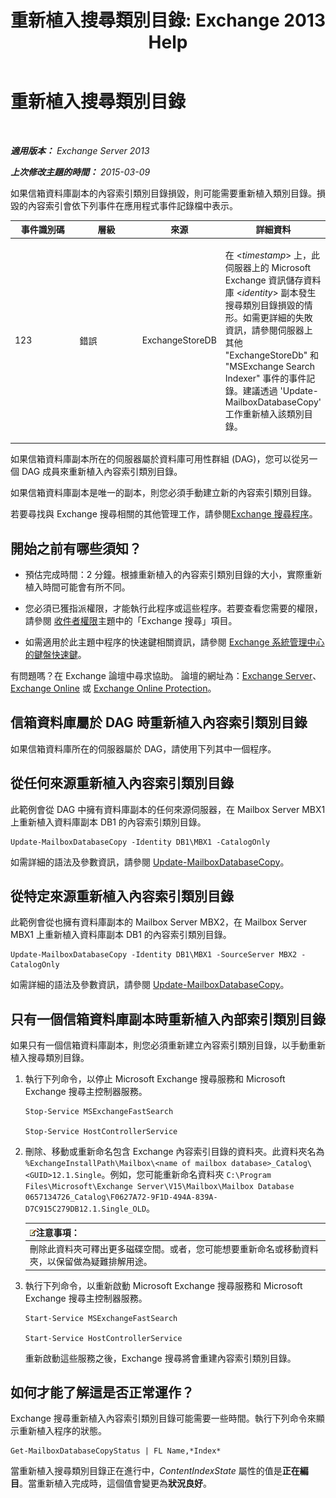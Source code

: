 ﻿---
title: '重新植入搜尋類別目錄: Exchange 2013 Help'
TOCTitle: 重新植入搜尋類別目錄
ms:assetid: 9d873bd4-0422-4975-b5e2-82a347479115
ms:mtpsurl: https://technet.microsoft.com/zh-tw/library/Ee633475(v=EXCHG.150)
ms:contentKeyID: 52062569
ms.date: 05/21/2018
mtps_version: v=EXCHG.150
ms.translationtype: MT
---

# 重新植入搜尋類別目錄

 

_**適用版本：** Exchange Server 2013_

_**上次修改主題的時間：** 2015-03-09_

如果信箱資料庫副本的內容索引類別目錄損毀，則可能需要重新植入類別目錄。損毀的內容索引會依下列事件在應用程式事件記錄檔中表示。


<table>
<colgroup>
<col style="width: 25%" />
<col style="width: 25%" />
<col style="width: 25%" />
<col style="width: 25%" />
</colgroup>
<thead>
<tr class="header">
<th>事件識別碼</th>
<th>層級</th>
<th>來源</th>
<th>詳細資料</th>
</tr>
</thead>
<tbody>
<tr class="odd">
<td><p>123</p></td>
<td><p>錯誤</p></td>
<td><p>ExchangeStoreDB</p></td>
<td><p>在 &lt;<em>timestamp</em>&gt; 上，此伺服器上的 Microsoft Exchange 資訊儲存資料庫 &lt;<em>identity</em>&gt; 副本發生搜尋類別目錄損毀的情形。如需更詳細的失敗資訊，請參閱伺服器上其他 &quot;ExchangeStoreDb&quot; 和 &quot;MSExchange Search Indexer&quot; 事件的事件記錄。建議透過 'Update-MailboxDatabaseCopy' 工作重新植入該類別目錄。</p></td>
</tr>
</tbody>
</table>


如果信箱資料庫副本所在的伺服器屬於資料庫可用性群組 (DAG)，您可以從另一個 DAG 成員來重新植入內容索引類別目錄。

如果信箱資料庫副本是唯一的副本，則您必須手動建立新的內容索引類別目錄。

若要尋找與 Exchange 搜尋相關的其他管理工作，請參閱[Exchange 搜尋程序](exchange-search-procedures-exchange-2013-help.md)。

## 開始之前有哪些須知？

  - 預估完成時間：2 分鐘。根據重新植入的內容索引類別目錄的大小，實際重新植入時間可能會有所不同。

  - 您必須已獲指派權限，才能執行此程序或這些程序。若要查看您需要的權限，請參閱 [收件者權限](recipients-permissions-exchange-2013-help.md)主題中的「Exchange 搜尋」項目。

  - 如需適用於此主題中程序的快速鍵相關資訊，請參閱 [Exchange 系統管理中心的鍵盤快速鍵](keyboard-shortcuts-in-the-exchange-admin-center-exchange-online-protection-help.md)。

有問題嗎？在 Exchange 論壇中尋求協助。 論壇的網址為：[Exchange Server](https://go.microsoft.com/fwlink/p/?linkid=60612)、 [Exchange Online](https://go.microsoft.com/fwlink/p/?linkid=267542) 或 [Exchange Online Protection](https://go.microsoft.com/fwlink/p/?linkid=285351)。

## 信箱資料庫屬於 DAG 時重新植入內容索引類別目錄

如果信箱資料庫所在的伺服器屬於 DAG，請使用下列其中一個程序。

## 從任何來源重新植入內容索引類別目錄

此範例會從 DAG 中擁有資料庫副本的任何來源伺服器，在 Mailbox Server MBX1 上重新植入資料庫副本 DB1 的內容索引類別目錄。

    Update-MailboxDatabaseCopy -Identity DB1\MBX1 -CatalogOnly

如需詳細的語法及參數資訊，請參閱 [Update-MailboxDatabaseCopy](https://technet.microsoft.com/zh-tw/library/dd335201\(v=exchg.150\))。

## 從特定來源重新植入內容索引類別目錄

此範例會從也擁有資料庫副本的 Mailbox Server MBX2，在 Mailbox Server MBX1 上重新植入資料庫副本 DB1 的內容索引類別目錄。

    Update-MailboxDatabaseCopy -Identity DB1\MBX1 -SourceServer MBX2 -CatalogOnly

如需詳細的語法及參數資訊，請參閱 [Update-MailboxDatabaseCopy](https://technet.microsoft.com/zh-tw/library/dd335201\(v=exchg.150\))。

## 只有一個信箱資料庫副本時重新植入內部索引類別目錄

如果只有一個信箱資料庫副本，則您必須重新建立內容索引類別目錄，以手動重新植入搜尋類別目錄。

1.  執行下列命令，以停止 Microsoft Exchange 搜尋服務和 Microsoft Exchange 搜尋主控制器服務。
    
        Stop-Service MSExchangeFastSearch
    
        Stop-Service HostControllerService

2.  刪除、移動或重新命名包含 Exchange 內容索引目錄的資料夾。此資料夾名為 `%ExchangeInstallPath\Mailbox\<name of mailbox database>_Catalog\<GUID>12.1.Single`。例如，您可能重新命名資料夾 `C:\Program Files\Microsoft\Exchange Server\V15\Mailbox\Mailbox Database 0657134726_Catalog\F0627A72-9F1D-494A-839A-D7C915C279DB12.1.Single_OLD`。
    
    <table>
    <thead>
    <tr class="header">
    <th><img src="images/Bb124558.note(EXCHG.150).gif" title="注意事項" alt="注意事項" />注意事項：</th>
    </tr>
    </thead>
    <tbody>
    <tr class="odd">
    <td>刪除此資料夾可釋出更多磁碟空間。或者，您可能想要重新命名或移動資料夾，以保留做為疑難排解用途。</td>
    </tr>
    </tbody>
    </table>


3.  執行下列命令，以重新啟動 Microsoft Exchange 搜尋服務和 Microsoft Exchange 搜尋主控制器服務。
    
        Start-Service MSExchangeFastSearch
    
        Start-Service HostControllerService
    
    重新啟動這些服務之後，Exchange 搜尋將會重建內容索引類別目錄。

## 如何才能了解這是否正常運作？

Exchange 搜尋重新植入內容索引類別目錄可能需要一些時間。執行下列命令來顯示重新植入程序的狀態。

    Get-MailboxDatabaseCopyStatus | FL Name,*Index*

當重新植入搜尋類別目錄正在進行中，*ContentIndexState* 屬性的值是**正在編目**。當重新植入完成時，這個值會變更為**狀況良好**。

